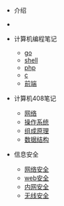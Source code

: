 <!-- docs/_sidebar.md -->
- 介绍
- [](docsify/learn/README.md "Think About AI")

- 计算机编程笔记
  - [go](计算机编程/go/)
  - [shell](计算机编程/shell/)
  - [php](ebook/01_ES6/)
  - [c](linux/)
  - [前端](linux/)

- 计算机408笔记
  -  [网络](网络/)
  - [操作系统](操作系统/)
  - [组成原理](组成原理/)
  - [数据结构](计算机四零八笔记/数据结构/)
  
- 信息安全
  -  [网络安全](网络安全/)
  -  [web安全](web安全/)
  - [内网安全](内网安全/)
  - [无线安全](无线安全/)

